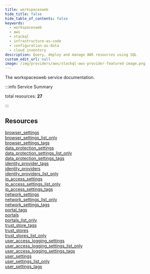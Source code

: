 ```yaml
---
title: workspacesweb
hide_title: false
hide_table_of_contents: false
keywords:
  - workspacesweb
  - aws
  - stackql
  - infrastructure-as-code
  - configuration-as-data
  - cloud inventory
description: Query, deploy and manage AWS resources using SQL
custom_edit_url: null
image: /img/providers/aws/stackql-aws-provider-featured-image.png
---
```


The workspacesweb service documentation.

:::info Service Summary

<div class="row">
<div class="providerDocColumn">
<span>total resources:&nbsp;<b>27</b></span><br />
</div>
</div>

:::

## Resources
<div class="row">
<div class="providerDocColumn">
<a href="/providers/aws/workspacesweb/browser_settings/">browser_settings</a><br />
<a href="/providers/aws/workspacesweb/browser_settings_list_only/">browser_settings_list_only</a><br />
<a href="/providers/aws/workspacesweb/browser_settings_tags/">browser_settings_tags</a><br />
<a href="/providers/aws/workspacesweb/data_protection_settings/">data_protection_settings</a><br />
<a href="/providers/aws/workspacesweb/data_protection_settings_list_only/">data_protection_settings_list_only</a><br />
<a href="/providers/aws/workspacesweb/data_protection_settings_tags/">data_protection_settings_tags</a><br />
<a href="/providers/aws/workspacesweb/identity_provider_tags/">identity_provider_tags</a><br />
<a href="/providers/aws/workspacesweb/identity_providers/">identity_providers</a><br />
<a href="/providers/aws/workspacesweb/identity_providers_list_only/">identity_providers_list_only</a><br />
<a href="/providers/aws/workspacesweb/ip_access_settings/">ip_access_settings</a><br />
<a href="/providers/aws/workspacesweb/ip_access_settings_list_only/">ip_access_settings_list_only</a><br />
<a href="/providers/aws/workspacesweb/ip_access_settings_tags/">ip_access_settings_tags</a><br />
<a href="/providers/aws/workspacesweb/network_settings/">network_settings</a><br />
<a href="/providers/aws/workspacesweb/network_settings_list_only/">network_settings_list_only</a>
</div>
<div class="providerDocColumn">
<a href="/providers/aws/workspacesweb/network_settings_tags/">network_settings_tags</a><br />
<a href="/providers/aws/workspacesweb/portal_tags/">portal_tags</a><br />
<a href="/providers/aws/workspacesweb/portals/">portals</a><br />
<a href="/providers/aws/workspacesweb/portals_list_only/">portals_list_only</a><br />
<a href="/providers/aws/workspacesweb/trust_store_tags/">trust_store_tags</a><br />
<a href="/providers/aws/workspacesweb/trust_stores/">trust_stores</a><br />
<a href="/providers/aws/workspacesweb/trust_stores_list_only/">trust_stores_list_only</a><br />
<a href="/providers/aws/workspacesweb/user_access_logging_settings/">user_access_logging_settings</a><br />
<a href="/providers/aws/workspacesweb/user_access_logging_settings_list_only/">user_access_logging_settings_list_only</a><br />
<a href="/providers/aws/workspacesweb/user_access_logging_settings_tags/">user_access_logging_settings_tags</a><br />
<a href="/providers/aws/workspacesweb/user_settings/">user_settings</a><br />
<a href="/providers/aws/workspacesweb/user_settings_list_only/">user_settings_list_only</a><br />
<a href="/providers/aws/workspacesweb/user_settings_tags/">user_settings_tags</a>
</div>
</div>